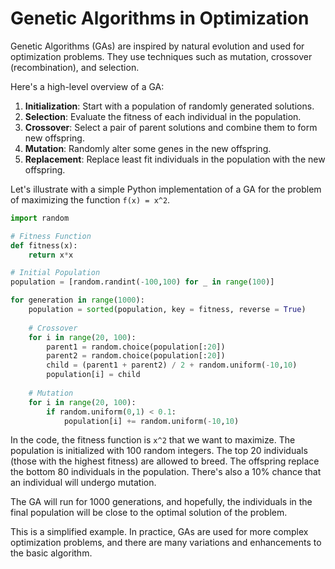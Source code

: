# Genetic Algorithms in Optimization

Genetic Algorithms (GAs) are inspired by natural evolution and used for optimization problems. They use techniques such as mutation, crossover (recombination), and selection.

Here's a high-level overview of a GA:

1. **Initialization**: Start with a population of randomly generated solutions.
2. **Selection**: Evaluate the fitness of each individual in the population.
3. **Crossover**: Select a pair of parent solutions and combine them to form new offspring.
4. **Mutation**: Randomly alter some genes in the new offspring.
5. **Replacement**: Replace least fit individuals in the population with the new offspring.

Let's illustrate with a simple Python implementation of a GA for the problem of maximizing the function `f(x) = x^2`.

```python
import random

# Fitness Function
def fitness(x):
    return x*x

# Initial Population
population = [random.randint(-100,100) for _ in range(100)]

for generation in range(1000):
    population = sorted(population, key = fitness, reverse = True)
    
    # Crossover
    for i in range(20, 100):
        parent1 = random.choice(population[:20])
        parent2 = random.choice(population[:20])
        child = (parent1 + parent2) / 2 + random.uniform(-10,10)
        population[i] = child
    
    # Mutation
    for i in range(20, 100):
        if random.uniform(0,1) < 0.1:
            population[i] += random.uniform(-10,10)
```

In the code, the fitness function is `x^2` that we want to maximize. The population is initialized with 100 random integers. The top 20 individuals (those with the highest fitness) are allowed to breed. The offspring replace the bottom 80 individuals in the population. There's also a 10% chance that an individual will undergo mutation. 

The GA will run for 1000 generations, and hopefully, the individuals in the final population will be close to the optimal solution of the problem.

This is a simplified example. In practice, GAs are used for more complex optimization problems, and there are many variations and enhancements to the basic algorithm.